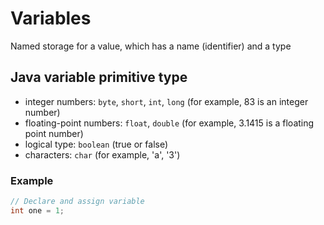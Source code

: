 # Variables

Named storage for a value, which has a name (identifier) and a type

## Java variable primitive type

- integer numbers: `byte`, `short`, `int`, `long` (for example, 83 is an integer number)
- floating-point numbers: `float`, `double` (for example, 3.1415 is a floating point number)
- logical type: `boolean` (true or false)
- characters: `char` (for example, 'a', '3')

### Example

```java
// Declare and assign variable
int one = 1;
```
